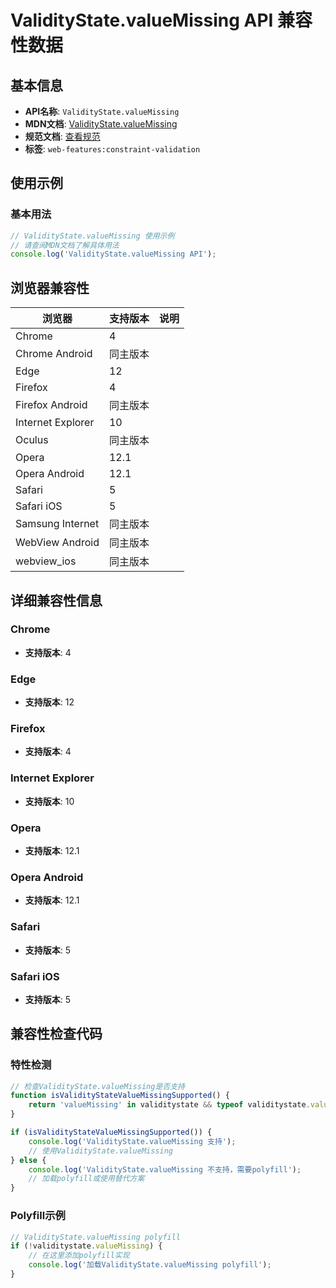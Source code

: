 # ValidityState.valueMissing API 兼容性数据

## 基本信息

- **API名称**: `ValidityState.valueMissing`
- **MDN文档**: [ValidityState.valueMissing](https://developer.mozilla.org/docs/Web/API/ValidityState/valueMissing)
- **规范文档**: [查看规范](https://html.spec.whatwg.org/multipage/form-control-infrastructure.html#dom-validitystate-valuemissing-dev)
- **标签**: `web-features:constraint-validation`

## 使用示例

### 基本用法

```javascript
// ValidityState.valueMissing 使用示例
// 请查阅MDN文档了解具体用法
console.log('ValidityState.valueMissing API');
```

## 浏览器兼容性

| 浏览器 | 支持版本 | 说明 |
|--------|----------|------|
| Chrome | 4 |  |
| Chrome Android | 同主版本 |  |
| Edge | 12 |  |
| Firefox | 4 |  |
| Firefox Android | 同主版本 |  |
| Internet Explorer | 10 |  |
| Oculus | 同主版本 |  |
| Opera | 12.1 |  |
| Opera Android | 12.1 |  |
| Safari | 5 |  |
| Safari iOS | 5 |  |
| Samsung Internet | 同主版本 |  |
| WebView Android | 同主版本 |  |
| webview_ios | 同主版本 |  |

## 详细兼容性信息

### Chrome

- **支持版本**: 4

### Edge

- **支持版本**: 12

### Firefox

- **支持版本**: 4

### Internet Explorer

- **支持版本**: 10

### Opera

- **支持版本**: 12.1

### Opera Android

- **支持版本**: 12.1

### Safari

- **支持版本**: 5

### Safari iOS

- **支持版本**: 5

## 兼容性检查代码

### 特性检测

```javascript
// 检查ValidityState.valueMissing是否支持
function isValidityStateValueMissingSupported() {
    return 'valueMissing' in validitystate && typeof validitystate.valueMissing === 'function';
}

if (isValidityStateValueMissingSupported()) {
    console.log('ValidityState.valueMissing 支持');
    // 使用ValidityState.valueMissing
} else {
    console.log('ValidityState.valueMissing 不支持，需要polyfill');
    // 加载polyfill或使用替代方案
}
```

### Polyfill示例

```javascript
// ValidityState.valueMissing polyfill
if (!validitystate.valueMissing) {
    // 在这里添加polyfill实现
    console.log('加载ValidityState.valueMissing polyfill');
}
```

